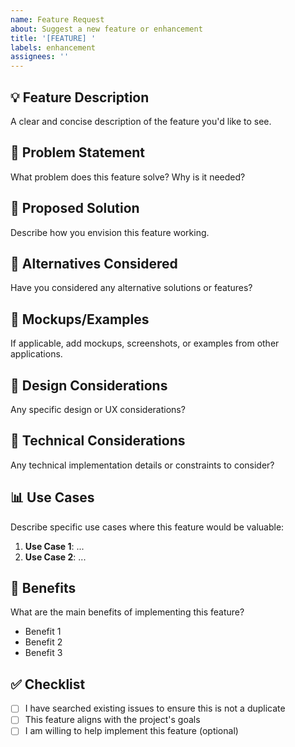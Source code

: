 ```yaml
---
name: Feature Request
about: Suggest a new feature or enhancement
title: '[FEATURE] '
labels: enhancement
assignees: ''
---
```


## 💡 Feature Description

A clear and concise description of the feature you'd like to see.

## 🎯 Problem Statement

What problem does this feature solve? Why is it needed?

## 💭 Proposed Solution

Describe how you envision this feature working.

## 🔄 Alternatives Considered

Have you considered any alternative solutions or features?

## 📸 Mockups/Examples

If applicable, add mockups, screenshots, or examples from other applications.

## 🎨 Design Considerations

Any specific design or UX considerations?

## 🔧 Technical Considerations

Any technical implementation details or constraints to consider?

## 📊 Use Cases

Describe specific use cases where this feature would be valuable:

1. **Use Case 1**: ...
2. **Use Case 2**: ...

## 🌟 Benefits

What are the main benefits of implementing this feature?

- Benefit 1
- Benefit 2
- Benefit 3

## ✅ Checklist

- [ ] I have searched existing issues to ensure this is not a duplicate
- [ ] This feature aligns with the project's goals
- [ ] I am willing to help implement this feature (optional)
